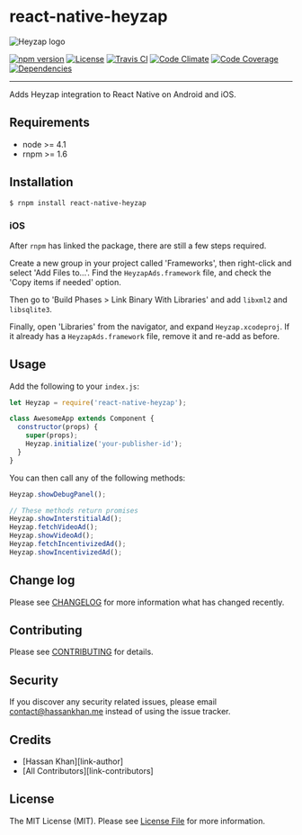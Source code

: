 # react-native-heyzap

![Heyzap logo](https://d2jks9au6e6w94.cloudfront.net/assets/new_dashboard/heybar-logo.png)

[![npm version][ico-npm]][link-npm]
[![License][ico-license]](LICENSE.md)
[![Travis CI][ico-travis]][link-travis]
[![Code Climate][ico-codeclimate]][link-codeclimate]
[![Code Coverage][ico-code-coverage]][link-code-coverage]
[![Dependencies][ico-dependencies]][link-dependencies]

---

Adds Heyzap integration to React Native on Android and iOS.

## Requirements

- node >= 4.1
- rnpm >= 1.6

## Installation

```bash
$ rnpm install react-native-heyzap
```

### iOS

After `rnpm` has linked the package, there are still a few steps required.

Create a new group in your project called 'Frameworks', then right-click and
select 'Add Files to...'. Find the `HeyzapAds.framework` file, and check the 'Copy items
if needed' option.

Then go to 'Build Phases > Link Binary With Libraries' and add `libxml2` and
`libsqlite3`.

Finally, open 'Libraries' from the navigator, and expand `Heyzap.xcodeproj`. If
it already has a `HeyzapAds.framework` file, remove it and re-add as before.

## Usage

Add the following to your `index.js`:

```js
let Heyzap = require('react-native-heyzap');

class AwesomeApp extends Component {
  constructor(props) {
    super(props);
    Heyzap.initialize('your-publisher-id');
  }
}
```

You can then call any of the following methods:

```js
Heyzap.showDebugPanel();

// These methods return promises
Heyzap.showInterstitialAd();
Heyzap.fetchVideoAd();
Heyzap.showVideoAd();
Heyzap.fetchIncentivizedAd();
Heyzap.showIncentivizedAd();
```

## Change log

Please see [CHANGELOG](CHANGELOG.md) for more information what has changed recently.

## Contributing

Please see [CONTRIBUTING](CONTRIBUTING.md) for details.

## Security

If you discover any security related issues, please email contact@hassankhan.me instead of using the issue tracker.

## Credits

- [Hassan Khan][link-author]
- [All Contributors][link-contributors]

## License

The MIT License (MIT). Please see [License File](LICENSE.md) for more information.

[ico-npm]: https://img.shields.io/npm/v/react-native-heyzap.svg?style=flat-square
[ico-license]: https://img.shields.io/badge/license-MIT-brightgreen.svg?style=flat-square
[ico-travis]: https://img.shields.io/travis/react-native-contrib/react-native-heyzap/master.svg?style=flat-square
[ico-codeclimate]: https://img.shields.io/codeclimate/github/react-native-contrib/react-native-heyzap.svg?style=flat-square
[ico-code-coverage]: https://img.shields.io/codeclimate/coverage/github/react-native-contrib/react-native-heyzap.svg?style=flat-square
[ico-dependencies]: https://img.shields.io/david/react-native-contrib/react-native-heyzap.svg?style=flat-square

[link-npm]: https://www.npmjs.com/package/react-native-heyzap
[link-travis]: https://travis-ci.org/react-native-contrib/react-native-heyzap
[link-codeclimate]: https://codeclimate.com/github/react-native-contrib/react-native-heyzap
[link-code-coverage]: https://codeclimate.com/github/react-native-contrib/react-native-heyzap/coverage
[link-dependencies]: https://david-dm.org/react-native-contrib/react-native-heyzap
